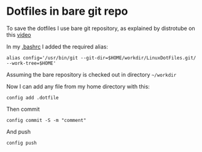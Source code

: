 # Dotfiles in bare git repo

To save the dotfiles I use bare git repository, as explained by distrotube on this [video](https://www.youtube.com/watch?v=tBoLDpTWVOM)

In my [.bashrc](https://github.com/progoza/LinuxDotFiles/blob/main/.bashrc) I added the required alias:

```
alias config='/usr/bin/git --git-dir=$HOME/workdir/LinuxDotFiles.git/ --work-tree=$HOME'
```

Assuming the bare repository is checked out in directory `~/workdir`

Now I can add any file from my home directory with this:

```
config add .dotfile
```

Then commit

```
config commit -S -m "comment"
```

And push

```
config push
```

